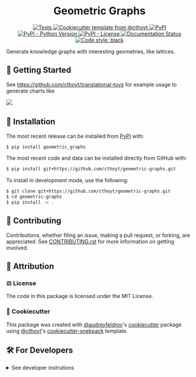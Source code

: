 <!--
<p align="center">
  <img src="https://github.com/cthoyt/geometric-graphs/raw/main/docs/source/logo.png" height="150">
</p>
-->

<h1 align="center">
  Geometric Graphs
</h1>

<p align="center">
    <a href="https://github.com/cthoyt/geometric-graphs/actions?query=workflow%3ATests">
        <img alt="Tests" src="https://github.com/cthoyt/geometric-graphs/workflows/Tests/badge.svg" />
    </a>
    <a href="https://github.com/cthoyt/cookiecutter-python-package">
        <img alt="Cookiecutter template from @cthoyt" src="https://img.shields.io/badge/Cookiecutter-python--package-yellow" /> 
    </a>
    <a href="https://pypi.org/project/geometric_graphs">
        <img alt="PyPI" src="https://img.shields.io/pypi/v/geometric_graphs" />
    </a>
    <a href="https://pypi.org/project/geometric_graphs">
        <img alt="PyPI - Python Version" src="https://img.shields.io/pypi/pyversions/geometric_graphs" />
    </a>
    <a href="https://github.com/cthoyt/geometric-graphs/blob/main/LICENSE">
        <img alt="PyPI - License" src="https://img.shields.io/pypi/l/geometric_graphs" />
    </a>
    <a href='https://geometric_graphs.readthedocs.io/en/latest/?badge=latest'>
        <img src='https://readthedocs.org/projects/geometric_graphs/badge/?version=latest' alt='Documentation Status' />
    </a>
    <a href='https://github.com/psf/black'>
        <img src='https://img.shields.io/badge/code%20style-black-000000.svg' alt='Code style: black' />
    </a>
</p>

Generate knowledge graphs with interesting geometries, like lattices.

## 💪 Getting Started

See https://github.com/cthoyt/translational-toys for example usage to generate
charts like 

![](https://github.com/cthoyt/translational-toys/raw/main/results/line/embedding.gif).

## 🚀 Installation

The most recent release can be installed from
[PyPI](https://pypi.org/project/geometric_graphs/) with:

```bash
$ pip install geometric_graphs
```

The most recent code and data can be installed directly from GitHub with:

```bash
$ pip install git+https://github.com/cthoyt/geometric-graphs.git
```

To install in development mode, use the following:

```bash
$ git clone git+https://github.com/cthoyt/geometric-graphs.git
$ cd geometric-graphs
$ pip install -e .
```

## 👐 Contributing

Contributions, whether filing an issue, making a pull request, or forking, are appreciated. See
[CONTRIBUTING.rst](https://github.com/cthoyt/geometric-graphs/blob/master/CONTRIBUTING.rst) for more information on getting involved.

## 👋 Attribution

### ⚖️ License

The code in this package is licensed under the MIT License.

<!--
### 📖 Citation

Citation goes here!
-->

<!--
### 🎁 Support

This project has been supported by the following organizations (in alphabetical order):

- [Harvard Program in Therapeutic Science - Laboratory of Systems Pharmacology](https://hits.harvard.edu/the-program/laboratory-of-systems-pharmacology/)

-->

<!--
### 💰 Funding

This project has been supported by the following grants:

| Funding Body                                             | Program                                                                                                                       | Grant           |
|----------------------------------------------------------|-------------------------------------------------------------------------------------------------------------------------------|-----------------|
| DARPA                                                    | [Automating Scientific Knowledge Extraction (ASKE)](https://www.darpa.mil/program/automating-scientific-knowledge-extraction) | HR00111990009   |
-->

### 🍪 Cookiecutter

This package was created with [@audreyfeldroy](https://github.com/audreyfeldroy)'s
[cookiecutter](https://github.com/cookiecutter/cookiecutter) package using [@cthoyt](https://github.com/cthoyt)'s
[cookiecutter-snekpack](https://github.com/cthoyt/cookiecutter-snekpack) template.

## 🛠️ For Developers

<details>
  <summary>See developer instrutions</summary>

  
The final section of the README is for if you want to get involved by making a code contribution.

### ❓ Testing

After cloning the repository and installing `tox` with `pip install tox`, the unit tests in the `tests/` folder can be
run reproducibly with:

```shell
$ tox
```

Additionally, these tests are automatically re-run with each commit in a [GitHub Action](https://github.com/cthoyt/geometric-graphs/actions?query=workflow%3ATests).

### 📦 Making a Release

After installing the package in development mode and installing
`tox` with `pip install tox`, the commands for making a new release are contained within the `finish` environment
in `tox.ini`. Run the following from the shell:

```shell
$ tox -e finish
```

This script does the following:

1. Uses BumpVersion to switch the version number in the `setup.cfg` and
   `src/geometric_graphs/version.py` to not have the `-dev` suffix
2. Packages the code in both a tar archive and a wheel
3. Uploads to PyPI using `twine`. Be sure to have a `.pypirc` file configured to avoid the need for manual input at this
   step
4. Push to GitHub. You'll need to make a release going with the commit where the version was bumped.
5. Bump the version to the next patch. If you made big changes and want to bump the version by minor, you can
   use `tox -e bumpversion minor` after.
</details>
